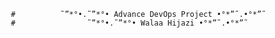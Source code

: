        #          ˜”*°•.˜”*°• Advance DevOps Project •°*”˜.•°*”˜
       #                ˜”*°•.˜”*°• Walaa Hijazi •°*”˜.•°*”˜
